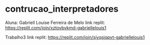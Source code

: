 # contrucao_interpretadores

Aluna: Gabriell Louise Ferreira de Melo
link replit: https://replit.com/join/xztovbvkmd-gabriellelouis1

Trabalho3 link replit: https://replit.com/join/sjyqsjqpyt-gabriellelouis1

